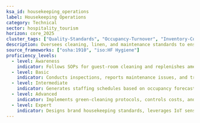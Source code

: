 ```yaml
---
ksa_id: housekeeping_operations
label: Housekeeping Operations
category: Technical
sector: hospitality_tourism
horizon: core_2025
cluster_tags: ["Quality-Standards", "Occupancy-Turnover", "Inventory-Control"]
description: Oversees cleaning, linen, and maintenance standards to ensure hygienic, aesthetically pleasing environments and quick room-turnaround cycles.
source_frameworks: ["osha:1910", "iso:HF Hygiene"]
proficiency_levels:
  - level: Awareness
    indicator: Follows SOPs for guest-room cleaning and replenishes amenities correctly.
  - level: Basic
    indicator: Conducts inspections, reports maintenance issues, and tracks linen usage.
  - level: Intermediate
    indicator: Generates staffing schedules based on occupancy forecasts and audits quality metrics.
  - level: Advanced
    indicator: Implements green-cleaning protocols, controls costs, and drives guest-satisfaction scores.
  - level: Expert
    indicator: Designs brand housekeeping standards, leverages IoT sensors, and leads multi-property programs.
---
```

